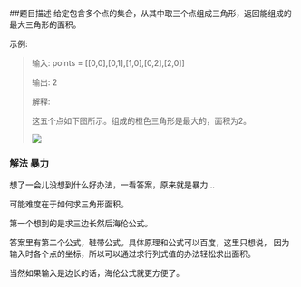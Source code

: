 ##题目描述
给定包含多个点的集合，从其中取三个点组成三角形，返回能组成的最大三角形的面积。

示例:
>输入: points = [[0,0],[0,1],[1,0],[0,2],[2,0]]
>
>输出: 2
>
>解释: 
>
>这五个点如下图所示。组成的橙色三角形是最大的，面积为2。
>
>![](https://s3-lc-upload.s3.amazonaws.com/uploads/2018/04/04/1027.png)


### 解法 暴力
想了一会儿没想到什么好办法，一看答案，原来就是暴力…

可能难度在于如何求三角形面积。

第一个想到的是求三边长然后海伦公式。

答案里有第二个公式，鞋带公式。具体原理和公式可以百度，这里只想说，
因为输入时各个点的坐标，所以可以通过求行列式值的办法轻松求出面积。

当然如果输入是边长的话，海伦公式就更方便了。